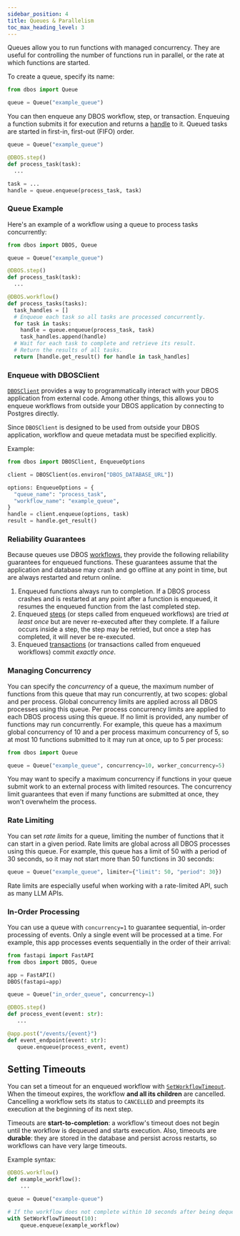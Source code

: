```yaml
---
sidebar_position: 4
title: Queues & Parallelism
toc_max_heading_level: 3
---
```


Queues allow you to run functions with managed concurrency.
They are useful for controlling the number of functions run in parallel, or the rate at which functions are started.

To create a queue, specify its name:

```python
from dbos import Queue

queue = Queue("example_queue")
```

You can then enqueue any DBOS workflow, step, or transaction.
Enqueuing a function submits it for execution and returns a [handle](../reference/workflow_handles.md) to it.
Queued tasks are started in first-in, first-out (FIFO) order.

```python
queue = Queue("example_queue")

@DBOS.step()
def process_task(task):
  ...

task = ...
handle = queue.enqueue(process_task, task)
```

### Queue Example

Here's an example of a workflow using a queue to process tasks concurrently:

```python
from dbos import DBOS, Queue

queue = Queue("example_queue")

@DBOS.step()
def process_task(task):
  ...

@DBOS.workflow()
def process_tasks(tasks):
  task_handles = []
  # Enqueue each task so all tasks are processed concurrently.
  for task in tasks:
    handle = queue.enqueue(process_task, task)
    task_handles.append(handle)
  # Wait for each task to complete and retrieve its result.
  # Return the results of all tasks.
  return [handle.get_result() for handle in task_handles]
```

### Enqueue with DBOSClient

[`DBOSClient`](../reference/client.md) provides a way to programmatically interact with your DBOS application from external code.
Among other things, this allows you to enqueue workflows from outside your DBOS application by connecting to Postgres directly.

Since `DBOSClient` is designed to be used from outside your DBOS application, workflow and queue metadata must be specified explicitly.

Example: 

```python
from dbos import DBOSClient, EnqueueOptions

client = DBOSClient(os.environ["DBOS_DATABASE_URL"])

options: EnqueueOptions = {
  "queue_name": "process_task",
  "workflow_name": "example_queue",
}
handle = client.enqueue(options, task)
result = handle.get_result()
```

### Reliability Guarantees

Because queues use DBOS [workflows](./workflow-tutorial.md), they provide the following reliability guarantees for enqueued functions.
These guarantees assume that the application and database may crash and go offline at any point in time, but are always restarted and return online.

1.  Enqueued functions always run to completion.  If a DBOS process crashes and is restarted at any point after a function is enqueued, it resumes the enqueued function from the last completed step.
2.  Enqueued [steps](./step-tutorial.md) (or steps called from enqueued workflows) are tried _at least once_ but are never re-executed after they complete.  If a failure occurs inside a step, the step may be retried, but once a step has completed, it will never be re-executed.
3.  Enqueued [transactions](./transaction-tutorial.md) (or transactions called from enqueued workflows) commit _exactly once_.


### Managing Concurrency

You can specify the _concurrency_ of a queue, the maximum number of functions from this queue that may run concurrently, at two scopes: global and per process.
Global concurrency limits are applied across all DBOS processes using this queue.
Per process concurrency limits are applied to each DBOS process using this queue.
If no limit is provided, any number of functions may run concurrently.
For example, this queue has a maximum global concurrency of 10 and a per process maximum concurrency of 5, so at most 10 functions submitted to it may run at once, up to 5 per process:

```python
from dbos import Queue

queue = Queue("example_queue", concurrency=10, worker_concurrency=5)
```

You may want to specify a maximum concurrency if functions in your queue submit work to an external process with limited resources.
The concurrency limit guarantees that even if many functions are submitted at once, they won't overwhelm the process.

### Rate Limiting

You can set _rate limits_ for a queue, limiting the number of functions that it can start in a given period.
Rate limits are global across all DBOS processes using this queue.
For example, this queue has a limit of 50 with a period of 30 seconds, so it may not start more than 50 functions in 30 seconds:

```python
queue = Queue("example_queue", limiter={"limit": 50, "period": 30})
```

Rate limits are especially useful when working with a rate-limited API, such as many LLM APIs.

### In-Order Processing

You can use a queue with `concurrency=1` to guarantee sequential, in-order processing of events.
Only a single event will be processed at a time.
For example, this app processes events sequentially in the order of their arrival:

 ```python
from fastapi import FastAPI
from dbos import DBOS, Queue

app = FastAPI()
DBOS(fastapi=app)

queue = Queue("in_order_queue", concurrency=1)

@DBOS.step()
def process_event(event: str):
    ...

@app.post("/events/{event}")
def event_endpoint(event: str):
    queue.enqueue(process_event, event)
 ```


## Setting Timeouts

You can set a timeout for an enqueued workflow with [`SetWorkflowTimeout`](../reference/contexts.md#setworkflowtimeout).
When the timeout expires, the workflow **and all its children** are cancelled.
Cancelling a workflow sets its status to `CANCELLED` and preempts its execution at the beginning of its next step.

Timeouts are **start-to-completion**: a workflow's timeout does not begin until the workflow is dequeued and starts execution.
Also, timeouts are **durable**: they are stored in the database and persist across restarts, so workflows can have very large timeouts.

Example syntax:

```python
@DBOS.workflow()
def example_workflow():
    ...

queue = Queue("example-queue")

# If the workflow does not complete within 10 seconds after being dequeued, it times out and is cancelled
with SetWorkflowTimeout(10):
    queue.enqueue(example_workflow)
```